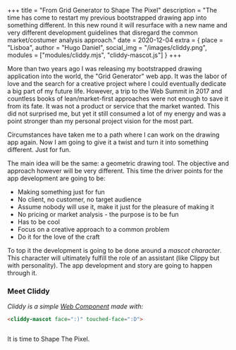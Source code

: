+++
title = "From Grid Generator to Shape The Pixel"
description = "The time has come to restart my previous bootstrapped drawing app into something different. In this new round it will resurface with a new name and very different development guidelines that disregard the common market/costumer analysis approach."
date = 2020-12-04
extra = { place = "Lisboa", author = "Hugo Daniel", social_img = "/images/cliddy.png", modules = ["modules/cliddy.mjs", "cliddy-mascot.js"] }
+++


More than two years ago I was releasing my bootstrapped drawing application into the world, the "Grid Generator" web app. It was the labor of love and the search for a creative project where I could eventually dedicate a big part of my future life. However, a trip to the Web Summit in 2017 and countless books of lean/market-first approaches were not enough to save it from its fate. It was not a product or service that the market wanted. This did not surprised me, but yet it still consumed a lot of my energy and was a point stronger than my personal project vision for the most part. 
 
Circumstances have taken me to a path where I can work on the drawing app again. Now I am going to give it a twist and turn it into something different. Just for fun.
 
The main idea will be the same: a geometric drawing tool. The objective and approach however will be very different. This time the driver points for the app development are going to be:
 
- Making something just for fun
- No client, no customer, no target audience
- Assume nobody will use it, make it just for the pleasure of making it
- No pricing or market analysis - the purpose is to be fun
- Has to be cool
- Focus on a creative approach to a common problem
- Do it for the love of the craft
  
To top it the development is going to be done around a *mascot character*. This character will ultimately fulfill the role of an assistant (like Clippy but with personality). The app development and story are going to happen through it.
 
### Meet Cliddy

*Cliddy is a simple [Web Component](/scripts/modules/cliddy.mjs) made with:*
```html
<cliddy-mascot face=":)" touched-face=":D">
```

<div style="width: 100%; display: flex; justify-content: center;">
<cliddy-mascot face=":)" touched-face=":D"></cliddy-mascot>
</div>
 
It is time to Shape The Pixel.



